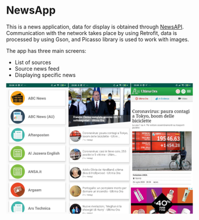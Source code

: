 # NewsApp
This is a news application, data for display is obtained through [NewsAPI](https://newsapi.org/). Communication with the network takes place by using Retrofit, data is processed by using Gson, and Picasso library is used to work with images.

The app has three main screens:
* List of sources
* Source news feed
* Displaying specific news

![](app/src/main/res/mipmap-xxxhdpi/All.jpg)
